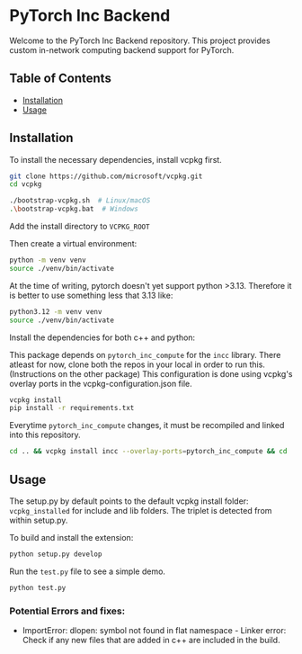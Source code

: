 # PyTorch Inc Backend

Welcome to the PyTorch Inc Backend repository. This project provides custom in-network computing backend support for PyTorch.

## Table of Contents

- [Installation](#installation)
- [Usage](#usage)

## Installation

To install the necessary dependencies, install vcpkg first.

```bash
git clone https://github.com/microsoft/vcpkg.git
cd vcpkg

./bootstrap-vcpkg.sh  # Linux/macOS
.\bootstrap-vcpkg.bat  # Windows
```

Add the install directory to `VCPKG_ROOT`

Then create a virtual environment:

```bash
python -m venv venv
source ./venv/bin/activate
```

At the time of writing, pytorch doesn't yet support python >3.13. Therefore it is better to use something less that 3.13 like:

```bash
python3.12 -m venv venv
source ./venv/bin/activate
```

Install the dependencies for both c++ and python:

This package depends on `pytorch_inc_compute` for the `incc` library. There atleast for now, clone both the repos in your local in order to run this. (Instructions on the other package)
This configuration is done using vcpkg's overlay ports in the vcpkg-configuration.json file.

```bash
vcpkg install
pip install -r requirements.txt
```

Everytime `pytorch_inc_compute` changes, it must be recompiled and linked into this repository.

```bash
cd .. && vcpkg install incc --overlay-ports=pytorch_inc_compute && cd ./pytorch_inc_extension && vcpkg install 
```

## Usage

The setup.py by default points to the default vcpkg install folder: `vcpkg_installed` for include and lib folders.
The triplet is detected from within setup.py.

To build and install the extension:

```bash
python setup.py develop
```

Run the `test.py` file to see a simple demo.

```bash
python test.py
```

### Potential Errors and fixes:

* ImportError: dlopen: symbol not found in flat namespace - Linker error: Check if any new files that are added in c++ are included in the build.